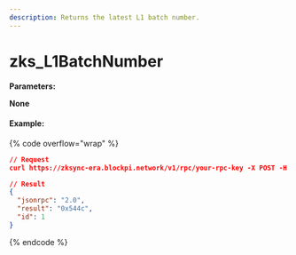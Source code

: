 ```yaml
---
description: Returns the latest L1 batch number.
---
```


# zks\_L1BatchNumber

**Parameters:**

**None**

#### Example:

{% code overflow="wrap" %}
```json
// Request
curl https://zksync-era.blockpi.network/v1/rpc/your-rpc-key -X POST -H "Content-Type: application/json" --data '{"jsonrpc": "2.0", "id": 1, "method": "zks_L1BatchNumber", "params": [ ]}'

// Result
{
  "jsonrpc": "2.0",
  "result": "0x544c",
  "id": 1
}
```
{% endcode %}
